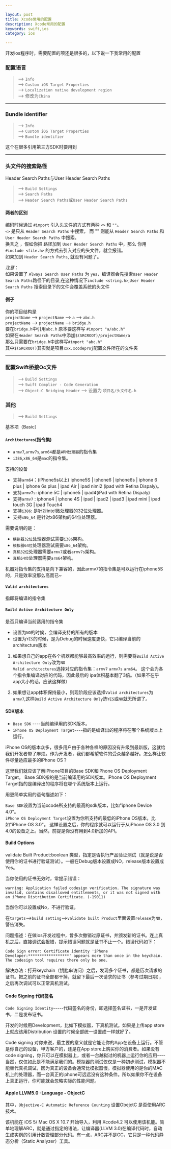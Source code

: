 ```yaml
---

layout: post
title: Xcode常用的配置
description: Xcode常用的配置
keywords: swift,ios
category: ios

---
```


开发ios程序时，需要配置的项还是很多的，以下说一下我常用的配置

### 配置语言

> --> `Info`  
> --> `Custom iOS Target Properties`  
> --> `Localization native development region `  
> --> 修改为`China`

------

### Bundle identifier

> --> `Info`  
> --> `Custom iOS Target Properties`  
> --> `Bundle identifier`  

这个在很多引用第三方SDK时要用到

------

### 头文件的搜索路径

Header Search Paths与User Header Search Paths
> --> `Build Settings`  
> --> `Search Paths`  
> --> `Header Search Paths`或`User Header Search Paths`

#### 两者的区别  

编码时候通过 `#import` 引入头文件的方式有两种 `<>` 和 `""`。  
`<>` 是只从 `Header Search Paths` 中搜索， 而 "" 则能从  `Header Search Paths` 和  `User Header Search Paths` 中搜索。  
换言之 ，假如你把 路径加到  `User Header Search Paths` 中，那么 你用 `#include <file.h>` 的方式去引入对应的头文件，就会报错。  
如果加到  `Header Search Paths`,  就没有问题了。 


*注意*：  
如果设置了 `Always Search User Paths` 为 `yes`，编译器会先搜索`User Header Search Paths`路径下的目录,在这种情况下`include <string.h>`,`User Header Search Paths` 搜索目录下的文件会覆盖系统的头文件


#### 例子

你的项目结构是   
`projectName` --> `projectName` --> `a` --> `abc.h`  
`projectName` --> `projectName` --> `bridge.h`  
要在`bridge.h`中引用`abc.h` 原本要这样写 `#import "a/abc.h"`  
如果在`Header Search Paths`中添加`$(SRCROOT)/projectName/a`  
那么只需要在`bridge.h`中这样写`#import "abc.h"`  
其中`$(SRCROOT)`其实就是项目`xxx.xcodeproj`配置文件所在的文件夹

------

### 配置Swift桥接Oc文件

> --> `Build Settings`  
> --> `Swift Complier - Code Generation`  
> --> `Object-C Bridging Header`
> --> 设置为 `项目名/头文件名.h`

### 其他

> --> `Build Settings` 

基本项（Basic）

#### `Architectures`(指令集)  

+ `armv7`,`armv7s`,`arm64`都是`ARM处理器`的指令集
+ `i386`,`x86_64`是`mac`的指令集。

支持的设备

+ 支持`arm64`：(iPhone5s以上) iphone5S | iphone6 | iphone6s | iphone 6 plus | iphone 6s plus |  ipad Air | ipad nimi2 (ipad with Retina Dispaly)。
+ 支持`armv7s`: iphone 5C | iphone5 | ipad4(iPad with Retina Dispaly)
+ 支持`armv7` : iphone4 | iphone 4S | ipad | ipad2 | ipad3 | ipad mini | ipad touch 3G | ipad Touch4
+ 支持`i386`: 是针对intel微处理器的32位处理器。
+ 支持`x86_64` 是针对x86架构的64位处理器。

需要说明的是：

+ `模拟器32位`处理器测试需要`i386`架构。
+ `模拟器64位`处理器测试需要`x86_64`架构。
+ `真机32位`处理器需要`armv7`或者`armv7s`架构。
+ `真机64位`处理器需要`arm64`架构。


机器对指令集的支持是向下兼容的，因此armv7的指令集是可以运行在iphone5S的，只是效率没那么高而已~

#### `Valid architectures` 

指即将编译的指令集

#### `Build Active Architecture Only`  

是否只编译当前适用的指令集  

+ 设置为`NO`的时候，会编译支持的所有的版本
+ 设置为`YES`的时候，是为Debug的时候速度更快，它只编译当前的architecture版本


1. 如果想自己的app在各个机器都能够最高效率的运行，则需要将`Build Active Architecture Only`改为`NO`  
	`Valid architectures`选择对应的指令集：`armv7` `armv7s` `arm64`。
	这个会为各个指令集编译对应的代码，因此最后的 ipa体积基本翻了3倍。（如果不在乎app大小的话，应该这样做）  

2. 如果想让app体积保持最小，则现阶段应该选择`Valid architectures`为`armv7`,这样`Build Active Architecture Only`选`YES`或`NO`就无所谓了。

#### SDK版本

+ `Base SDK` ----当前编译用的SDK版本。
+ `iPhone OS Deployment Target`----指的是编译出的程序将在哪个系统版本上运行。

iPhone OS的版本众多，很多用户由于各种各样的原因没有升级到最新版，这就给我们开发者带了麻烦。作为开发者，我们都希望软件的受众越多越好。怎么样让软件尽量适应最多的iPhone OS？

这里我们就应该了解iPhone项目的Base SDK和iPhone OS Deployment Target。 Base SDK指的是当前编译用的SDK版本。iPhone OS Deployment Target指的是编译出的程序将在哪个系统版本上运行。

用更简单实用的语句描述如下：

`Base SDK`设置为当前xcode所支持的最高的sdk版本，比如"iphone Device 4.0"。  
`iPhone OS Deployment Target`设置为你所支持的最低的iPhone OS版本，比如"iPhone OS 3.0"。 
这样设置之后，你的程序就可以运行于从iPhone OS 3.0 到 4.0的设备之上。当然，前提是你没有用到4.0新加的API。

#### Build Options

validate Built Product:boolean 类型，指定是否执行产品验证测试（就是说是否使用你的证书进行验证测试）。一般在Debug版本设置成NO，release版本设置成Yes。

当你使用的证书无效时，常提示错误：

```
warning: Application failed codesign verification. The signature was invalid, contains disallowed entitlements, or it was not signed with an iPhone Distribution Certificate. (-19011)
```

当然你可以设置成No，不进行验证。

在`targets`-->`build setting`-->`validate built Product`里面设置`release`为`NO`，警告消失。

问题描述：在做ios开发过程中，曾多次撤销过原证书，并颁发新的证书。连上真机之后，直接调试会报错，提示错误问题就是证书不止一个。错误代码如下：

```
Code Sign error: Certificate identity 'iPhone Developer:******************' appears more than once in the keychain. The codesign tool requires there only be one.
```

解决办法：打开keychain（钥匙串访问）之后，发现多个证书，都是历次请求的证书。把之前的证书全部都干掉，就留下最后一次请求的证书（参考过期日期），之后再次调试可以正常真机测试。

#### Code Signing 代码签名

`Code Signing Identity`-----代码签名的身份，即选择签名证书，一是开发证书，二是发布证书。

开发的时候用Development，比如下模拟器，下真机测试。如果是上传app store 上就应该用Distribution 设置的时候全部统一设置成一样就好了。

Code signing 对你来说，最主要的意义就是它能让你的App在设备上运行。不管是你自己的设备，甲方客户的，还是在App store上购买你的消费者。如果没有code signing，你只可以在模拟器上，或者一台越狱过的机器上运行你的应用----当然，仅仅如此是不能满足我们的。模拟器的测试仅仅是一种初步测试，模拟器不能替代真机调试，因为真正的设备会通常比模拟器慢。模拟器使用的是你的MAC机上的处理器，而一台真正的iphone可远远没有这种条件。所以如果你不在设备上真正运行，你可能就会忽略实际的性能问题。

#### Apple LLVM5.0 -Language - ObjectC

其中，`Objective-C Automatic Reference Counting` 设置ObejctC 是否使用ARC技术。

该机能在 iOS 5/ Mac OS X 10.7 开始导入，利用 Xcode4.2 可以使用该机能。简单地理解ARC，就是通过指定的语法，让编译器(LLVM 3.0)在编译代码时，自动生成实例的引用计数管理部分代码。有一点，ARC并不是GC，它只是一种代码静态分析（Static Analyzer）工具。



